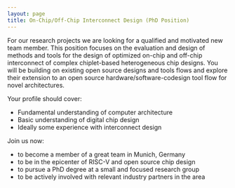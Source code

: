 ```yaml
---
layout: page
title: On-Chip/Off-Chip Interconnect Design (PhD Position)
---
```


For our research projects we are looking for a qualified and motivated new team
member. This position focuses on the evaluation and design of methods and tools
for the design of optimized on-chip and off-chip interconnect of complex
chiplet-based heterogeneous chip designs. You will be building on existing open
source designs and tools flows and explore their extension to an open source
hardware/software-codesign tool flow for novel architectures.

Your profile should cover:

- Fundamental understanding of computer architecture
- Basic understanding of digital chip design
- Ideally some experience with interconnect design

Join us now:

- to become a member of a great team in Munich, Germany
- to be in the epicenter of RISC-V and open source chip design
- to pursue a PhD degree at a small and focused research group
- to be actively involved with relevant industry partners in the area


